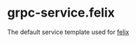# grpc-service.felix

The default service template used for [felix](https://github.com/scottcrawford03/felix)
